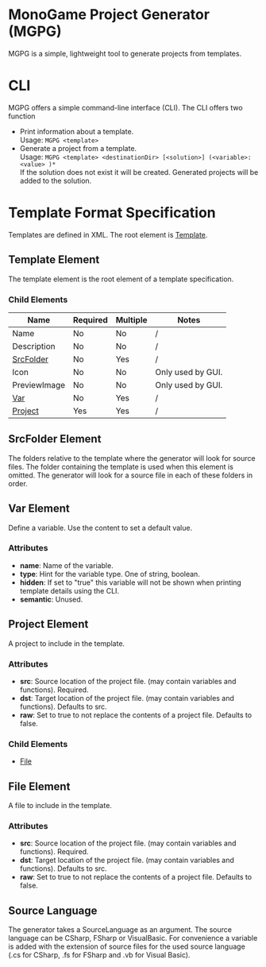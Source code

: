 # MonoGame Project Generator (MGPG)

MGPG is a simple, lightweight tool to generate projects from templates.

# CLI

MGPG offers a simple command-line interface (CLI). The CLI offers two function
- Print information about a template. <br> Usage: `MGPG <template>`
- Generate a project from a template. <br>
Usage: `MGPG <template> <destinationDir> [<solution>] (<variable>:<value> )*` <br>
If the solution does not exist it will be created. Generated projects will be added to the solution.

# Template Format Specification

Templates are defined in XML.
The root element is [Template](#template).

## Template Element

The template element is the root element of a template specification.

### Child Elements

| Name                            | Required | Multiple | Notes             |
|---------------------------------|----------|----------|-------------------|
| Name                            | No       | No       | /                 |
| Description                     | No       | No       | /                 |
| [SrcFolder](#srcfolder-element) | No       | Yes      | /                 |
| Icon                            | No       | No       | Only used by GUI. |
| PreviewImage                    | No       | No       | Only used by GUI. |
| [Var](#var-element)             | No       | Yes      | /                 |
| [Project](#project-element)     | Yes      | Yes      | /                 |

## SrcFolder Element

The folders relative to the template where the generator will look for 
source files. The folder containing the template is used when this 
element is omitted. The generator will look for a source file in each 
of these folders in order.

## Var Element

Define a variable. Use the content to set a default value.

### Attributes

- **name**: Name of the variable.
-  **type**: Hint for the variable type. One of string, boolean.
- **hidden**: If set to "true" this variable will not be shown when printing template details using the CLI.
- **semantic**: Unused.

## Project Element

A project to include in the template.

### Attributes

- **src**: Source location of the project file. (may contain variables and functions). Required.
- **dst**: Target location of the project file. (may contain variables and functions). Defaults to src.
- **raw**: Set to true to not replace the contents of a project file. Defaults to false.

### Child Elements

- [File](#file-element)

## File Element

A file to include in the template.

### Attributes

- **src**: Source location of the project file. (may contain variables and functions). Required.
- **dst**: Target location of the project file. (may contain variables and functions). Defaults to src.
- **raw**: Set to true to not replace the contents of a project file. Defaults to false.

## Source Language

The generator takes a SourceLanguage as an argument. The source language can be CSharp, FSharp or VisualBasic. For convenience a variable is added with the extension of source files for the used source language (.cs for CSharp, .fs for FSharp and .vb for Visual Basic).

